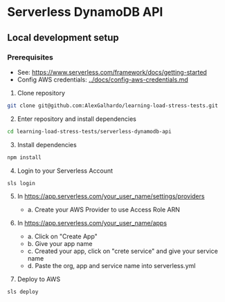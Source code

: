 # Serverless DynamoDB API

## Local development setup

### Prerequisites
   - See: https://www.serverless.com/framework/docs/getting-started
   - Config AWS credentials: [../docs/config-aws-credentials.md](../docs/config-aws-credentials.md)

1. Clone repository
```bash
git clone git@github.com:AlexGalhardo/learning-load-stress-tests.git
```

2. Enter repository and install dependencies
```bash
cd learning-load-stress-tests/serverless-dynamodb-api
```

3. Install dependencies
```bash
npm install
```

4. Login to your Serverless Account
```bash
sls login
```

5. In https://app.serverless.com/your_user_name/settings/providers
   - a. Create your AWS Provider to use Access Role ARN

6. In https://app.serverless.com/your_user_name/apps
   - a. Click on "Create App"
   - b. Give your app name
   - c. Created your app, click on "crete service" and give your service name
   - d. Paste the org, app and service name into serverless.yml

7.  Deploy to AWS
```bash
sls deploy
```

